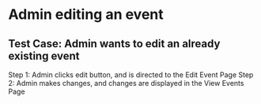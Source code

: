 # Admin editing an event 
## Test Case: Admin wants to edit an already existing event
 Step 1: Admin clicks edit button, and is directed to the Edit Event Page
 Step 2: Admin makes changes, and changes are displayed in the View Events Page

